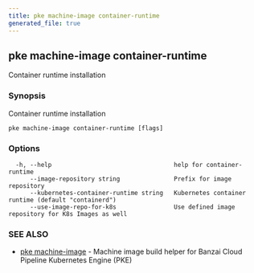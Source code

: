 ```yaml
---
title: pke machine-image container-runtime
generated_file: true
---
```

## pke machine-image container-runtime

Container runtime installation

### Synopsis

Container runtime installation

```
pke machine-image container-runtime [flags]
```

### Options

```
  -h, --help                                  help for container-runtime
      --image-repository string               Prefix for image repository
      --kubernetes-container-runtime string   Kubernetes container runtime (default "containerd")
      --use-image-repo-for-k8s                Use defined image repository for K8s Images as well
```

### SEE ALSO

* [pke machine-image](/docs/pke/cli/reference/pke_machine-image/)	 - Machine image build helper for Banzai Cloud Pipeline Kubernetes Engine (PKE)

